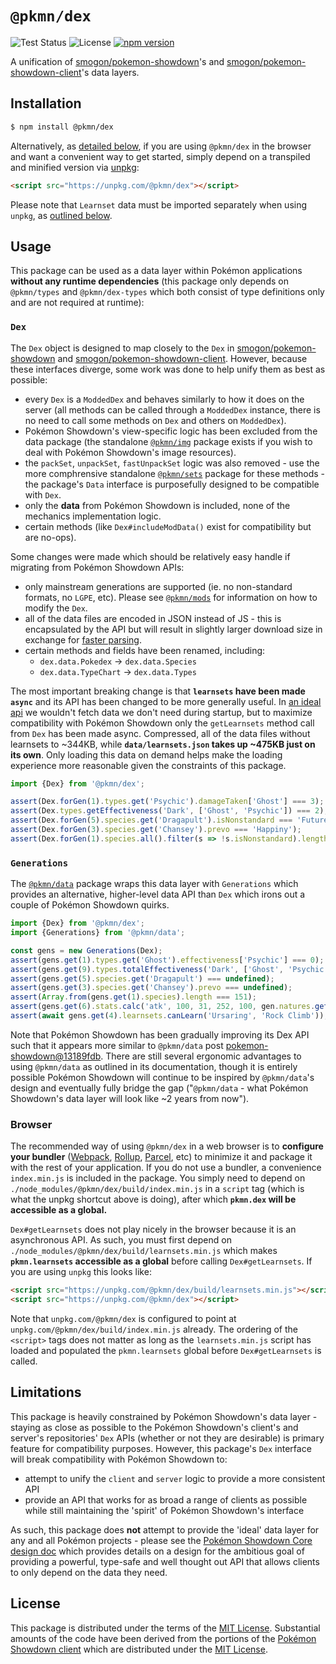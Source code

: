 # `@pkmn/dex`

![Test Status](https://github.com/pkmn/ps/workflows/Tests/badge.svg)
![License](https://img.shields.io/badge/License-MIT-blue.svg)
[![npm version](https://img.shields.io/npm/v/@pkmn/dex.svg)](https://www.npmjs.com/package/@pkmn/dex)

A unification of [smogon/pokemon-showdown](https://github.com/smogon/pokemon-showdown)'s and
[smogon/pokemon-showdown-client](https://github.com/smogon/pokemon-showdown-client)'s data layers.

## Installation

```sh
$ npm install @pkmn/dex
```

Alternatively, as [detailed below](#browser), if you are using `@pkmn/dex` in the browser and want a
convenient way to get started, simply depend on a transpiled and minified version via
[unpkg](https://unpkg.com/):

```html
<script src="https://unpkg.com/@pkmn/dex"></script>
```

Please note that `Learnset` data must be imported separately when using `unpkg`, as
[outlined below]((#browser)).

## Usage

This package can be used as a data layer within Pokémon applications **without any runtime
dependencies** (this package only depends on `@pkmn/types` and `@pkmn/dex-types` which both consist of
type definitions only and are not required at runtime):

### `Dex`

The `Dex` object is designed to map closely to the `Dex` in
[smogon/pokemon-showdown](https://github.com/smogon/pokemon-showdown) and
[smogon/pokemon-showdown-client](https://github.com/smogon/pokemon-showdown-client). However,
because these interfaces diverge, some work was done to help unify them as best as possible:

- every `Dex` is a `ModdedDex` and behaves similarly to how it does on the server (all methods can
  be called through a `ModdedDex` instance, there is no need to call some methods on `Dex` and
  others on `ModdedDex`).
- Pokémon Showdown's view-specific logic has been excluded from the data package (the standalone
  [`@pkmn/img`](../img) package exists if you wish to deal with Pokémon Showdown's image resources).
- the `packSet`, `unpackSet`, `fastUnpackSet` logic was also removed - use the more comphrensive
  standalone [`@pkmn/sets`](../sets) package for these methods - the package's `Data` interface is
  purposefully designed to be compatible with `Dex`.
- only the **data** from Pokémon Showdown is included, none of the mechanics implementation logic.
- certain methods (like `Dex#includeModData()` exist for compatibility but are no-ops).

Some changes were made which should be relatively easy handle if migrating from Pokémon Showdown
APIs:

- only mainstream generations are supported (ie. no non-standard formats, no `LGPE`, etc). Please see
  [`@pkmn/mods`](../mods) for information on how to modify the `Dex`.
- all of the data files are encoded in JSON instead of JS - this is encapsulated by the API but will
  result in slightly larger download size in exchange for [faster
  parsing](https://github.com/GoogleChromeLabs/json-parse-benchmark).
- certain methods and fields have been renamed, including:
  - `dex.data.Pokedex` → `dex.data.Species`
  - `dex.data.TypeChart` → `dex.data.Types`

The most important breaking change is that **`learnsets` have been made `async`** and its API has
been changed to be more generally useful. In [an ideal api](#limitations) we wouldn't fetch data
we don't need during startup, but to maximize compatibility with Pokémon Showdown only the
`getLearnsets` method call from `Dex` has been made async. Compressed, all of the data files without
learnsets to ~344KB, while **`data/learnsets.json` takes up ~475KB just on its own**. Only loading
this data on demand helps make the loading experience more reasonable given the constraints of this
package.

```ts
import {Dex} from '@pkmn/dex';

assert(Dex.forGen(1).types.get('Psychic').damageTaken['Ghost'] === 3);
assert(Dex.types.getEffectiveness('Dark', ['Ghost', 'Psychic']) === 2);
assert(Dex.forGen(5).species.get('Dragapult').isNonstandard === 'Future');
assert(Dex.forGen(3).species.get('Chansey').prevo === 'Happiny');
assert(Dex.forGen(1).species.all().filter(s => !s.isNonstandard).length === 151);
```

### `Generations`

The [`@pkmn/data`](../data) package wraps this data layer with `Generations` which  provides an
alternative, higher-level data API than `Dex` which irons out a couple of Pokémon Showdown quirks.

```ts
import {Dex} from '@pkmn/dex';
import {Generations} from '@pkmn/data';

const gens = new Generations(Dex);
assert(gens.get(1).types.get('Ghost').effectiveness['Psychic'] === 0);
assert(gens.get(9).types.totalEffectiveness('Dark', ['Ghost', 'Psychic']) === 4);
assert(gens.get(5).species.get('Dragapult') === undefined);
assert(gens.get(3).species.get('Chansey').prevo === undefined);
assert(Array.from(gens.get(1).species).length === 151);
assert(gens.get(6).stats.calc('atk', 100, 31, 252, 100, gen.natures.get('adamant')) === 328);
assert(await gens.get(4).learnsets.canLearn('Ursaring', 'Rock Climb'));
```

Note that Pokémon Showdown has been gradually improving its Dex API such that it appears more
similar to `@pkmn/data` post
[pokemon-showdown@13189fdb](https://github.com/smogon/pokemon-showdown/commit/13189fdb). There are
still several ergonomic advantages to using `@pkmn/data` as outlined in its documentation, though it
is entirely possible  Pokémon Showdown will continue to be inspired by `@pkmn/data`'s design and
eventually fully bridge the gap ("`@pkmn/data` - what Pokémon Showdown's data layer will look like
~2 years from now").

### Browser

The recommended way of using `@pkmn/dex` in a web browser is to **configure your bundler**
([Webpack](https://webpack.js.org/), [Rollup](https://rollupjs.org/),
[Parcel](https://parceljs.org/), etc)  to minimize it and package it with the rest of your
application. If you do not use a bundler, a convenience `index.min.js` is included in the
package. You simply need to depend on `./node_modules/@pkmn/dex/build/index.min.js` in a
`script` tag (which is what the unpkg shortcut above is doing), after which **`pkmn.dex` will be
accessible as a global.**

`Dex#getLearnsets` does not play nicely in the browser because it is an asynchronous API. As such,
you must first depend on `./node_modules/@pkmn/dex/build/learnsets.min.js` which makes
**`pkmn.learnsets` accessible as a global** before calling `Dex#getLearnsets`. If you are using
`unpkg` this looks like:

```html
<script src="https://unpkg.com/@pkmn/dex/build/learnsets.min.js"></script>
<script src="https://unpkg.com/@pkmn/dex"></script>
```

Note that `unpkg.com/@pkmn/dex` is configured to point at
`unpkg.com/@pkmn/dex/build/index.min.js` already. The ordering of the `<script>` tags does not
matter as long as the `learnsets.min.js` script has loaded and populated the `pkmn.learnsets` global
before `Dex#getLearnsets` is called.

## Limitations

This package is heavily constrained by Pokémon Showdown's data layer - staying as close as possible
to the Pokémon Showdown's client's and server's repositories' `Dex` APIs (whether or not they are
desirable) is  primary feature for compatibility purposes. However, this package's `Dex` interface
will break compatibility with Pokémon Showdown to:

- attempt to unify the `client` and `server` logic to provide a more consistent API
- provide an API that works for as broad a range of clients as possible while still maintaining the
 'spirit' of Pokémon Showdown's interface

As such, this package does **not** attempt to provide the 'ideal' data layer for any and all Pokémon
projects - please see the [Pokémon Showdown Core design doc](https://pkmn.cc/ps-core-design) which
provides details on a design for the ambitious goal of providing a powerful, type-safe and well
thought out API that allows clients to only depend on the data they need.

## License

This package is distributed under the terms of the [MIT License](LICENSE). Substantial amounts of
the code have been derived from the portions of the [Pokémon Showdown
client](https://github.com/smogon/pokemon-showdown-client) which are distributed under the [MIT
License](https://github.com/smogon/pokemon-showdown-client/blob/master/src/battle.ts#L6).
